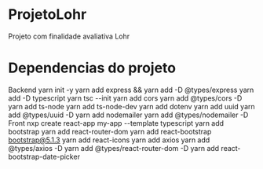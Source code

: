 # ProjetoLohr
Projeto com finalidade avaliativa Lohr

# Dependencias do projeto

Backend
    yarn init -y
    yarn add express && yarn add -D @types/express
    yarn add -D typescript
    yarn tsc --init
    yarn add cors
    yarn add @types/cors -D
    yarn add ts-node
    yarn add ts-node-dev
    yarn add dotenv
    yarn add uuid
    yarn add @types/uuid -D
    yarn add nodemailer
    yarn add @types/nodemailer -D
Front
    nxp create react-app my-app --template typescript
    yarn add bootstrap
    yarn add react-router-dom
    yarn add react-bootstrap bootstrap@5.1.3
    yarn add react-icons
    yarn add axios
    yarn add @types/axios -D
    yarn add @types/react-router-dom -D
    yarn add react-bootstrap-date-picker

